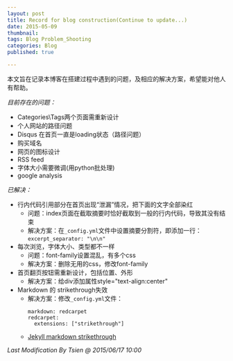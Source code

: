 ```yaml
---
layout: post
title: Record for blog construction(Continue to update...)
date: 2015-05-09
thumbnail:
tags: Blog Problem_Shooting
categories: Blog
published: true

---
```


本文旨在记录本博客在搭建过程中遇到的问题，及相应的解决方案，希望能对他人有帮助。


_目前存在的问题：_

* Categories\Tags两个页面需重新设计
* 个人网站的路径问题
* Disqus 在首页一直是loading状态（路径问题）
* 购买域名
* 网页的图标设计 
* RSS feed 
* 字体大小需要微调(用python批处理)
* google analysis 


_已解决：_   

* 行内代码引用部分在首页出现“泄漏”情况，把下面的文字全部染红
    * 问题：index页面在截取摘要时恰好截取到一般的行内代码，导致其没有结束
    * 解决方案：在`_config.yml`文件中设置摘要分割符，即添加一行：`excerpt_separator: "\n\n"`
* 每次浏览，字体大小、类型都不一样
    * 问题：font-family设置混乱，有多个css
    * 解决方案：删除无用的css，修改font-family
* 首页翻页按钮需重新设计，包括位置、外形
    * 解决方案：给div添加属性style="text-align:center"
* Markdown 的 strikethrough失效
    * 解决方案：修改`_config.yml`文件：
        ```
        markdown: redcarpet
        redcarpet:
          extensions: ["strikethrough"]
        ```
    * [Jekyll markdown strikethrough](http://stackoverflow.com/questions/17004095/jekyll-markdown-strikethrough)


_Last Modification By Tsien @ 2015/06/17 10:00_